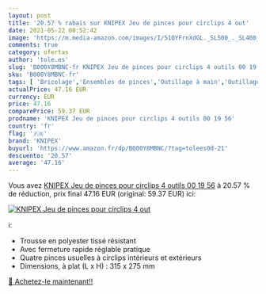 ```yaml
---
layout: post
title: '20.57 % rabais sur KNIPEX Jeu de pinces pour circlips 4 out'
date: 2021-05-22 00:52:42
image: 'https://m.media-amazon.com/images/I/51QYFrnXdGL._SL500_._SL400_.jpg'
comments: true
category: ofertas
author: 'tole.es'
slug: 'B000Y8MBNC-fr KNIPEX Jeu de pinces pour circlips 4 outils 00 19 56'
sku: 'B000Y8MBNC-fr'
tags: [ 'Bricolage','Ensembles de pinces','Outillage à main','Outillage à main et électroportatif','Pinces et tenailles','knipex', ]
actualPrice: 47.16 EUR
currency: EUR
price: 47.16
comparePrice: 59.37 EUR
prodname: 'KNIPEX Jeu de pinces pour circlips 4 outils 00 19 56'
country: 'fr'
flag: '🇫🇷'
brand: 'KNIPEX'
buyurl: 'https://www.amazon.fr/dp/B000Y8MBNC/?tag=tolees0d-21'
descuento: '20.57'
average: '47.16'
---
```


Vous avez [KNIPEX Jeu de pinces pour circlips 4 outils 00 19 56](https://www.amazon.fr/dp/B000Y8MBNC/?tag=tolees0d-21)  à  20.57 % de réduction, prix final  47.16 EUR (original: 59.37 EUR) ici:

[![KNIPEX Jeu de pinces pour circlips 4 out](https://m.media-amazon.com/images/I/51QYFrnXdGL._SL500_._SL400_.jpg)](https://www.amazon.fr/dp/B000Y8MBNC/?tag=tolees0d-21)

ℹ️:

- Trousse en polyester tissé résistant
- Avec fermeture rapide réglable pratique
- Quatre pinces usuelles à circlips intérieurs et extérieurs
- Dimensions, à plat (L x H) : 315 x 275 mm

[🛒 Achetez-le maintenant!!](https://www.amazon.fr/dp/B000Y8MBNC/?tag=tolees0d-21)
